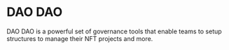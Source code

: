 # DAO DAO

DAO DAO is a powerful set of governance tools that enable teams to setup structures to manage their NFT projects and more.
